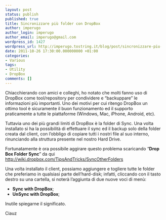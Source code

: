```yaml
---
layout: post
status: publish
published: true
title: Sincronizzare più folder con DropBox
author: imperugo
author_login: imperugo
author_email: imperugo@gmail.com
wordpress_id: 1427
wordpress_url: http://imperugo.tostring.it/blog/post/sincronizzare-piu-folder-con-dropbox/
date: 2011-10-26 17:30:00.000000000 +01:00
categories:
- Various
tags:
- Utility
- DropBox
comments: []
---
```

<p>Chiacchierando con amici e colleghi, ho notato che molti fanno uso di DropBox come tool/repository per condividere e “backuppare” le informazioni più importanti. Uno dei motivi per cui ritengo DropBox un ottimo tool è sicuramente il buon funzionamento ed il supporto praticamente a tutte le piattaforme (Windows, Mac, iPhone, Android, etc).</p>  <p>Tuttavia uno dei più grandi limiti di DropBox è la folder di Sync. Una volta installato si ha la possibilità di effettuare il sync ed il backup solo della folder creata dal client, con l’obbligo di copiare tutti i nostri file al suo interno, rinunciando alla struttura presente nel nostro Hard Drive.</p>  <p>Fortunatamente è ora possibile aggirare questo problema scaricando “<strong>Drop Box Folder Sync</strong>” da qui <a href="http://wiki.dropbox.com/TipsAndTricks/SyncOtherFolders">http://wiki.dropbox.com/TipsAndTricks/SyncOtherFolders</a></p>  <p>Una volta installato il client, possiamo aggiungere e togliere tutte le folder che preferiamo in qualsiasi parte dell’hard-disk; infatti, cliccando con il tasto destro su una cartella, si noterà l’aggiunta di due nuove voci di menù:</p>  <ul>   <li><strong>Sync with DropBox</strong>; </li>    <li><strong>UnSync with DropBox</strong>; </li> </ul>  <p>Inutile spiegarne il significato. </p>  <p>Ciauz</p>
